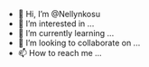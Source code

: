 - 👋 Hi, I’m @Nellynkosu
- 👀 I’m interested in ...
- 🌱 I’m currently learning ...
- 💞️ I’m looking to collaborate on ...
- 📫 How to reach me ...

<!---
Nellynkosu/Nellynkosu is a ✨ special ✨ repository because its `README.md` (this file) appears on your GitHub profile.
You can click the Preview link to take a look at your changes.
--->
